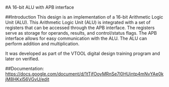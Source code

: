 #A 16-bit ALU with APB interface

##Introduction
This design is an implementation of a 16-bit Arithmetic Logic Unit (ALU). 
This Arithmetic Logic Unit (ALU) is integrated with a set of registers that can be accessed through the APB interface. 
The registers serve as storage for operands, results, and control/status flags. The APB interface allows for easy communication with the ALU.
The ALU can perform addition and multiplication.

It was developed as part of the VTOOL digital design training program and later on verified.

##Documentation:
https://docs.google.com/document/d/1tTjfOoyMRnSe7l0HUintp4mNvYAe0kjM8HKxl56VGvU/edit

